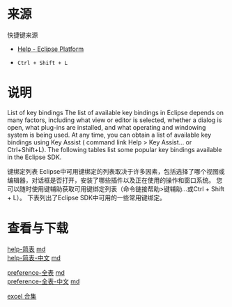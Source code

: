 # 来源

快捷键来源

- [Help - Eclipse Platform](https://help.eclipse.org/photon/index.jsp?topic=%2Forg.eclipse.platform.doc.user%2Freference%2Fref-keybindings.htm)

- `Ctrl + Shift + L`

# 说明

List of key bindings
The list of available key bindings in Eclipse depends on many factors, including what view or editor is selected, whether a dialog is open, what plug-ins are installed, and what operating and windowing system is being used. At any time, you can obtain a list of available key bindings using Key Assist ( command link Help > Key Assist... or Ctrl+Shift+L). The following tables list some popular key bindings available in the Eclipse SDK. 

键绑定列表
Eclipse中可用键绑定的列表取决于许多因素，包括选择了哪个视图或编辑器，对话框是否打开，安装了哪些插件以及正在使用的操作和窗口系统。 您可以随时使用键辅助获取可用键绑定列表（命令链接帮助>键辅助...或Ctrl + Shift + L）。 下表列出了Eclipse SDK中可用的一些常用键绑定。

# 查看与下载



[help-简表](keyboard-shortcuts-eclipse-help) [md](keyboard-shortcuts-eclipse-help.md)    
[help-简表-中文](keyboard-shortcuts-eclipse-help-zh) [md](keyboard-shortcuts-eclipse-help-zh.md)    

[preference-全表](keyboard-shortcuts-eclipse-preference) [md](keyboard-shortcuts-eclipse-preference.md)    
[preference-全表-中文](keyboard-shortcuts-eclipse-preference-zh) [md](keyboard-shortcuts-eclipse-preference-zh.md)    


[excel 合集](keyboard-shortcuts-eclipse.xlsx)



